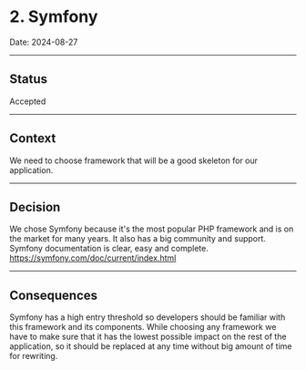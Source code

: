 # 2. Symfony

Date: 2024-08-27

___

## Status

Accepted

___

## Context

We need to choose framework that will be a good skeleton for our application.

___

## Decision

We chose Symfony because it's the most popular PHP framework and is on the market for many years. It also has a big 
community and support. Symfony documentation is clear, easy and complete. https://symfony.com/doc/current/index.html

___

## Consequences

Symfony has a high entry threshold so developers should be familiar with this framework and its components. While 
choosing any framework we have to make sure that it has the lowest possible impact on the rest of the application,
so it should be replaced at any time without big amount of time for rewriting.
